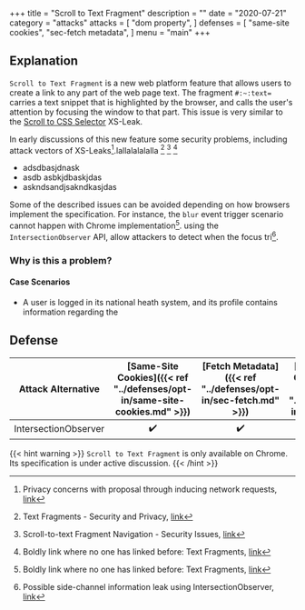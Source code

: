 +++
title = "Scroll to Text Fragment"
description = ""
date = "2020-07-21"
category = "attacks"
attacks = [
    "dom property",
]
defenses = [
    "same-site cookies",
    "sec-fetch metadata",
]
menu = "main"
+++

## Explanation

`Scroll to Text Fragment` is a new web platform feature that allows users to create a link to any part of the web page text. The fragment `#:~:text=` carries a text snippet that is highlighted by the browser, and calls the user's attention by focusing the window to that part.
This issue is very similar to the [Scroll to CSS Selector](https://TODO) XS-Leak.

In early discussions of this new feature some security problems, including attack vectors of XS-Leaks[^1].lallalalalalla [^3] [^4] [^5]

- adsdbasjdnask
- asdb asbkjdbaskjdas
- askndsandjsakndkasjdas

Some of the described issues can be avoided depending on how browsers implement the specification. For instance, the `blur` event trigger scenario cannot happen with Chrome implementation[^5]. using the `IntersectionObserver` API, allow attackers to detect when the focus tri[^2].



### Why is this a problem?



#### Case Scenarios

- A user is logged in its national heath system, and its profile contains information regarding the

## Defense

| Attack Alternative  | [Same-Site Cookies]({{< ref "../defenses/opt-in/same-site-cookies.md" >}})  | [Fetch Metadata]({{< ref "../defenses/opt-in/sec-fetch.md" >}})  | [Cross-Origin-Opener-Policy]({{< ref "../defenses/opt-in/coop.md" >}})  |  [Framing Protections]({{< ref "../defenses/opt-in/xfo.md" >}}) |
|:-----------------------:|:------------------:|:---------------:|:-----:|:--------------------:|
| IntersectionObserver    |         ✔️         |      ✔️         |  ❌   |          ✔️         |

{{< hint warning >}}
`Scroll to Text Fragment` is only available on Chrome. Its specification is under active discussion.
{{< /hint >}}

[^1]: Privacy concerns with proposal through inducing network requests, [link](https://github.com/WICG/scroll-to-text-fragment/issues/76)
[^2]: Possible side-channel information leak using IntersectionObserver, [link](https://github.com/WICG/scroll-to-text-fragment/issues/79)
[^3]: Text Fragments - Security and Privacy, [link](https://wicg.github.io/scroll-to-text-fragment/#security-and-privacy)
[^4]: Scroll-to-text Fragment Navigation - Security Issues, [link](https://docs.google.com/document/d/1YHcl1-vE_ZnZ0kL2almeikAj2gkwCq8_5xwIae7PVik/edit#)
[^5]: Boldly link where no one has linked before: Text Fragments, [link](https://web.dev/text-fragments/#privacy)